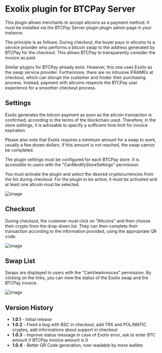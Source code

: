 # Exolix plugin for BTCPay Server
This plugin allows merchants to accept altcoins as a payment method. It must be installed via the BTCPay Server plugin plugin admin page in your instance.

The principle is as follows: During checkout, the buyer pays in altcoins to a service provider who performs a bitcoin swap to the address generated by BTCPay for the checkout.
This allows BTCPay to transparently consider the invoice as paid.

Similar plugins for BTCPay already exist. However, this one uses Exolix as the swap service provider. Furthermore, there are no intrusive IFRAMEs at checkout, which can disrupt the customer and hinder their purchasing process. Instead, payment with altcoins respects the BTCPay user experience for a smoother checkout process.

## Settings
Exolix generates the bitcoin payment as soon as the altcoin transaction is confirmed, according to the terms of the blockchain used. Therefore, in the store settings, it is advisable to specify a sufficient time limit for invoice expiration.

Please also note that Exolix requires a minimum amount for a swap to work, usually a few dozen dollars.
If this amount is not reached, the swap cannot be completed.

The plugin settings must be configured for each BTCPay store. It is accessible to users with the "CanModifyStoreSettings" permission.

You must activate the plugin and select the desired cryptocurrencies from the list during checkout.
For the plugin to be active, it must be activated and at least one altcoin must be selected.

![image](https://github.com/user-attachments/assets/e4b67eff-83c0-405d-aca6-58138b337b21)

## Checkout
During checkout, the customer must click on "Altcoins" and then choose their crypto from the drop-down list. They can then complete their transaction according to the information provided, using the appropriate QR code.

![image](https://github.com/user-attachments/assets/cdb528cd-6706-4f3d-9372-558a1df1c028)

## Swap List

Swaps are displayed to users with the "CanViewInvoices" permission. By clicking on the links, you can view the status of the Exolix swap and the BTCPay invoice.

![image](https://github.com/user-attachments/assets/4605fdfa-f696-4851-9896-d949c271b35f)

## Version History
- **1.0.1** - Initial release
- **1.0.2** - Fixed a bug with BSC in checkout, add TRX and POL/MATIC cryptos, add informations about support in checkout
- **1.0.3** - Improve status message in case of Exolix error, ask to enter BTC amount if BTCPay invoice amount is 0
- **1.0.4** - Better QR Code generation, now readable by more wallets


